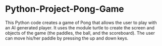 # Python-Project-Pong-Game

This Python code creates a game of Pong that allows the user to play with an AI generated player. It uses the module turtle to create the screen and objects of the 
game (the paddles, the ball, and the scoreboard). The user can move his/her paddle by pressing the up and down keys. 
